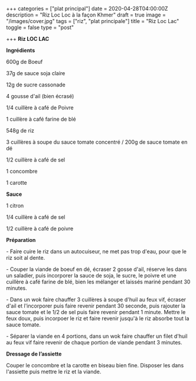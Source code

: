 +++
categories = ["plat principal"]
date = 2020-04-28T04:00:00Z
description = "Riz Loc Loc à la façon Khmer"
draft = true
image = "/images/cover.jpg"
tags = ["riz", "plat principale"]
title = "Riz Loc Lac"
toggle = false
type = "post"

+++
**Riz LOC LAC**

**Ingrédients**

600g de Boeuf

37g de sauce soja claire

12g de sucre cassonade

4 gousse d'ail (bien écrasé)

1/4 cuillère à café de Poivre

1 cuillère à café farine de blé

548g de riz

3 cuillères à soupe du sauce tomate concentré / 200g de sauce tomate en dé

1/2 cuillère à café de sel

1 concombre

1 carotte

**Sauce**

1 citron

1/4 cuillère à café de sel

1/2 cuillère à café de poivre

**Préparation**

\- Faire cuire le riz dans un autocuiseur, ne met pas trop d'eau, pour que le riz soit al dente.

\- Couper la viande de boeuf en dé, écraser 2 gosse d'ail, réserve les dans un saladier, puis incorporer la sauce de soja, le sucre, le poivre et une cuillère à café farine de blé, bien les mélanger et laissés mariné pendant 30 minutes.

\- Dans un wok faire chauffer 3 cuillères à soupe d'huil au feux vif, écraser d'ail et l'incorporer puis faire revenir pendant 30 seconde, puis rajouter la sauce tomate et le 1/2 de sel puis faire revenir pendant 1 minute. Mettre le feux doux, puis incorpoer le riz et faire revenir jusqu'à le riz absorbe tout la sauce tomate.

\- Séparer la viande en 4 portions, dans un wok faire chauffer un filet d'huil au feux vif faire revenir de chaque portion de viande pendant 3 minutes.

**Dressage de l’assiette**

Couper le concombre et la carotte en biseau bien fine. Disposer les dans l'assiette puis mettre le riz et la viande.

  
 